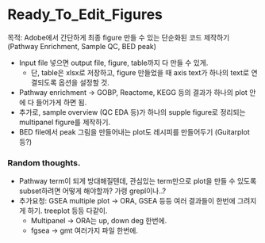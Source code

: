 # Ready_To_Edit_Figures
목적: Adobe에서 간단하게 최종 figure 만들 수 있는 단순화된 코드 제작하기 (Pathway Enrichment, Sample QC, BED peak)
- Input file 넣으면 output file, figure, table까지 다 만들 수 있게.
  - 단, table은 xlsx로 저장하고, figure 만들었을 때 axis text가 하나의 text로 연결되도록 옵션을 설정할 것.
- Pathway enrichment -> GOBP, Reactome, KEGG 등의 결과가 하나의 plot 안에 다 들어가게 하면 됨.
- 추가로, sample overview (QC EDA 등)가 하나의 supple figure로 정리되는 multipanel figure를 제작하기.
- BED file에서 peak 그림을 만들어내는 plot도 레시피를 만들어두기 (Guitarplot 등?)

### Random thoughts.
- Pathway term이 되게 방대해질텐데, 관심있는 term만으로 plot을 만들 수 있도록 subset하려면 어떻게 해야할까? 가령 grepl이나..?
- 추가요청: GSEA multiple plot -> ORA, GSEA 등등 여러 결과들이 한번에 그려지게 하기. treeplot 등등 다같이.
  - Multipanel -> ORA는 up, down deg 한번에.
  - fgsea -> gmt 여러가지 파일 한번에. 
